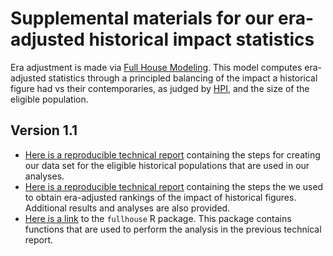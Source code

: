 # Supplemental materials for our era-adjusted historical impact statistics

Era adjustment is made via [Full House Modeling](https://projecteuclid.org/journals/annals-of-applied-statistics/volume-19/issue-2/Comparing-baseball-players-across-eras-via-novel-Full-House-Modeling/10.1214/24-AOAS1992.short). This model computes era-adjusted statistics through a principled balancing of the impact a historical figure had vs their contemporaries, as judged by [HPI](https://pantheon.world/data/faq), and the size of the eligible population.

## Version 1.1 

- [Here is a reproducible technical report](https://htmlpreview.github.io/?https://github.com/DEck13/historical-impact-resources/blob/main/pantheon_history.html) containing the steps for creating our data set for the eligible historical populations that are used in our analyses.
- [Here is a reproducible technical report](https://htmlpreview.github.io/?https://github.com/DEck13/historical-impact-resources/blob/main/pantheon_fullhouse.html) containing the steps the we used to obtain era-adjusted rankings of the impact of historical figures. Additional results and analyses are also provided. 
- [Here is a link](https://github.com/DEck13/fullhouse) to the `fullhouse` R package. This package contains functions that are used to perform the analysis in the previous technical report.

